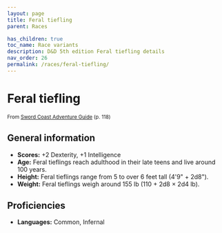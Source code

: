 ```yaml
---
layout: page
title: Feral tiefling
parent: Races

has_children: true
toc_name: Race variants
description: D&D 5th edition Feral tiefling details
nav_order: 26
permalink: /races/feral-tiefling/
---
```


# Feral tiefling

<small>From <a target="_blank" href="https://dnd.wizards.com/products/tabletop-games/rpg-products/sc-adventurers-guide">Sword Coast Adventure Guide</a> (p. 118)</small>

## General information

- **Scores:** +2 Dexterity, +1 Intelligence
- **Age:** Feral tieflings reach adulthood in their late teens and live around 100 years.
- **Height:** Feral tieflings range from 5 to over 6 feet tall (4'9" + 2d8").
- **Weight:** Feral tieflings weigh around 155 lb (110 + 2d8 × 2d4 lb).

## Proficiencies

- **Languages:** Common, Infernal